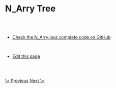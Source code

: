 # N_Arry Tree

<br>
<br>

- <a class="blue" href="https://github.com/nisabmohd/Data-Structures/blob/master/src/Trees/N_ary.java">Check the N_Arry.java complete code on GitHub</a>

<br>

- <a class="blue" href="https://github.com/dsatease/ds-ease-react/blob/main/src/content/docs/n-arry.md">Edit this page</a>

<br><br>

<div class="same-line-gap">
<a class="blue" href="/trees?topic=binary-search-tree"> \< Previous</a>
<a class="blue" href="/maps?topic=hashmap">Next \> </a>
</div>


<br>
<br>
<br>
<br>